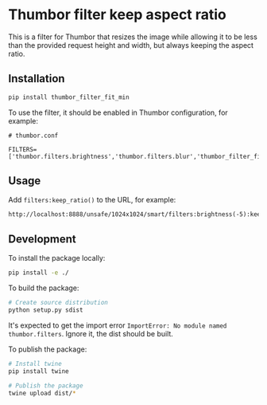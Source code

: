 # Thumbor filter keep aspect ratio

This is a filter for Thumbor that resizes the image while allowing it to be less than the
provided request height and width, but always keeping the aspect ratio.

## Installation

```sh
pip install thumbor_filter_fit_min
```

To use the filter, it should be enabled in Thumbor configuration, for example:

```
# thumbor.conf

FILTERS=['thumbor.filters.brightness','thumbor.filters.blur','thumbor_filter_fit_min']
```

## Usage

Add `filters:keep_ratio()` to the URL, for example:

```
http://localhost:8888/unsafe/1024x1024/smart/filters:brightness(-5):keep_ratio()/https://example.com/image.jpg
```

## Development

To install the package locally:

```sh
pip install -e ./
```

To build the package:

```sh
# Create source distribution
python setup.py sdist
```

It's expected to get the import error `ImportError: No module named thumbor.filters`. Ignore it, the dist should be built.

To publish the package:

```sh
# Install twine
pip install twine

# Publish the package
twine upload dist/*
```
